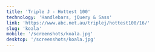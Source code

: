 ```yaml
---
title: 'Triple J - Hottest 100'
technology: 'Handlebars, jQuery & Sass'
link: 'https://www.abc.net.au/triplej/hottest100/16/'
slug: 'koala'
mobile: '/screenshots/koala.jpg'
desktop: '/screenshots/koala.jpg'
---
```

